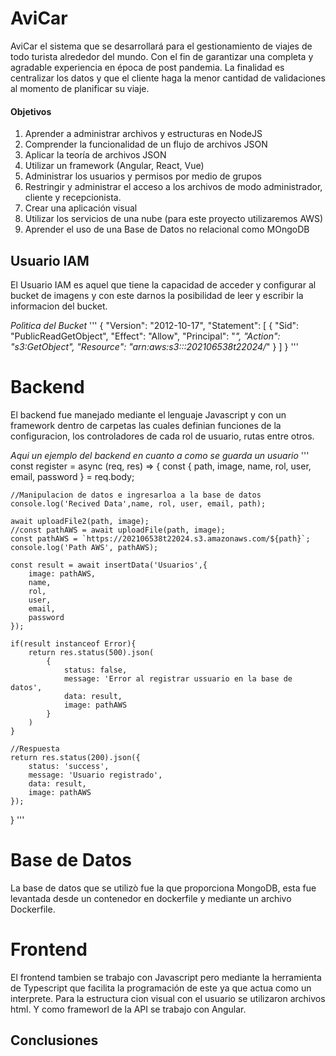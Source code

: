 # AviCar
AviCar el sistema que se desarrollará para el gestionamiento de viajes de todo turista alrededor del mundo. Con el fin de garantizar una completa y agradable experiencia en época de post pandemia. La finalidad es centralizar los datos y que el cliente haga la menor cantidad de validaciones al momento de planificar su viaje.

#### Objetivos
1. Aprender a administrar archivos y estructuras en NodeJS
2.  Comprender la funcionalidad de un flujo de archivos JSON
3.  Aplicar la teoría de archivos JSON
4.  Utilizar un framework (Angular, React, Vue)
5. Administrar los usuarios y permisos por medio de grupos
6. Restringir y administrar el acceso a los archivos de modo administrador, cliente y recepcionista.
7. Crear una aplicación visual
8. Utilizar los servicios de una nube (para este proyecto utilizaremos AWS)
9. Aprender el uso de una Base de Datos no relacional como MOngoDB

## Usuario IAM
El Usuario IAM es aquel que tiene la capacidad de acceder y configurar al bucket de imagens y con este darnos la posibilidad de leer y escribir la informacion del bucket.

_Polìtica del Bucket_
'''
{
    "Version": "2012-10-17",
    "Statement": [
        {
            "Sid": "PublicReadGetObject",
            "Effect": "Allow",
            "Principal": "*",
            "Action": "s3:GetObject",
            "Resource": "arn:aws:s3:::202106538t22024/*"
        }
    ]
}
'''

# Backend
El backend fue manejado mediante el lenguaje Javascript y con un framework dentro de carpetas las cuales definian funciones de la configuracion, los controladores de cada rol de usuario, rutas entre otros.

_Aqui un ejemplo del backend en cuanto a como se guarda un usuario_
'''
const register = async (req, res) => {
    const { path, image, name, rol, user, email, password } = req.body;

    //Manipulacion de datos e ingresarloa a la base de datos
    console.log('Recived Data',name, rol, user, email, path);

    await uploadFile2(path, image);
    //const pathAWS = await uploadFile(path, image);
    const pathAWS = `https://202106538t22024.s3.amazonaws.com/${path}`;
    console.log('Path AWS', pathAWS);

    const result = await insertData('Usuarios',{
        image: pathAWS,        
        name,
        rol,
        user,
        email, 
        password
    });

    if(result instanceof Error){
        return res.status(500).json(
            {
                status: false,
                message: 'Error al registrar ussuario en la base de datos',
                data: result,
                image: pathAWS
            }
        )
    }

    //Respuesta
    return res.status(200).json({
        status: 'success',
        message: 'Usuario registrado',
        data: result,
        image: pathAWS
    });
}
'''


# Base de Datos
La base de datos que se utilizò fue la que proporciona MongoDB, esta fue levantada desde un contenedor en dockerfile y mediante un archivo Dockerfile.

# Frontend
El frontend tambien se trabajo con Javascript pero mediante la herramienta de Typescript que facilita la programación de este ya que actua como un interprete.
Para la estructura cion visual con el usuario se utilizaron archivos html. Y como frameworl de la API se trabajo con Angular.



## Conclusiones 
